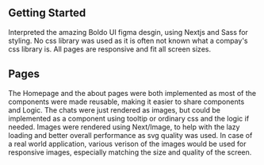 ## Getting Started

Interpreted the amazing Boldo UI figma desgin, using Nextjs and Sass for styling. No css library was used as it is often not known what a compay's css library is. All pages are responsive and fit all screen sizes.

## Pages

The Homepage and the about pages were both implemented as most of the components were made reusable, making it easier to share components and Logic.
The chats were just rendered as images, but could be implemented as a component using tooltip or ordinary css and the logic if needed.
Images were rendered using Next/Image, to help with the lazy loading and better overall performance as svg quality was used. In case of a real world application, various verison of the images would be used for responsive images, especially matching the size and quality of the screen.
